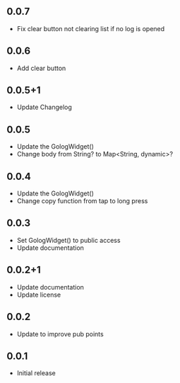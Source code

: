 ## 0.0.7

* Fix clear button not clearing list if no log is opened

## 0.0.6

* Add clear button

## 0.0.5+1

* Update Changelog

## 0.0.5

* Update the GologWidget()
* Change body from String? to Map<String, dynamic>?

## 0.0.4

* Update the GologWidget()
* Change copy function from tap to long press

## 0.0.3

* Set GologWidget() to public access
* Update documentation

## 0.0.2+1

* Update documentation
* Update license

## 0.0.2

* Update to improve pub points

## 0.0.1

* Initial release
